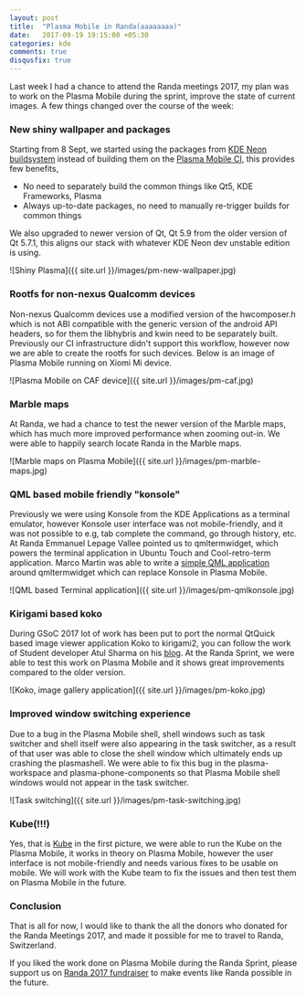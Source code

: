 ```yaml
---
layout: post
title:  "Plasma Mobile in Randa(aaaaaaaa)"
date:   2017-09-19 19:15:00 +05:30
categories: kde
comments: true
disqusfix: true
---
```


Last week I had a chance to attend the Randa meetings 2017, my plan was to work on the Plasma Mobile during the sprint, improve the state of current images. A few things changed over the course of the week:

### New shiny wallpaper and packages

Starting from 8 Sept, we started using the packages from [KDE Neon buildsystem](http://build.neon.kde.org) instead of building them on the [Plasma Mobile CI](http://mobile.neon.pangea.pub:8080), this provides few benefits,

- No need to separately build the common things like Qt5, KDE Frameworks, Plasma
- Always up-to-date packages, no need to manually re-trigger builds for common things

We also upgraded to newer version of Qt, Qt 5.9 from the older version of Qt 5.7.1, this aligns our stack with whatever KDE Neon dev unstable edition is using.

![Shiny Plasma]({{ site.url }}/images/pm-new-wallpaper.jpg)

### Rootfs for non-nexus Qualcomm devices

Non-nexus Qualcomm devices use a modified version of the hwcomposer.h which is not ABI compatible with the generic version of the android API headers, so for them the libhybris and kwin need to be separately built. Previously our CI infrastructure didn't support this workflow, however now we are able to create the rootfs for such devices. Below is an image of Plasma Mobile running on Xiomi Mi device.

![Plasma Mobile on CAF device]({{ site.url }}/images/pm-caf.jpg)

### Marble maps

At Randa, we had a chance to test the newer version of the Marble maps, which has much more improved performance when zooming out-in. We were able to happily search locate Randa in the Marble maps.

![Marble maps on Plasma Mobile]({{ site.url }}/images/pm-marble-maps.jpg)

### QML based mobile friendly "konsole"

Previously we were using Konsole from the KDE Applications as a terminal emulator, however Konsole user interface was not mobile-friendly, and it was not possible to e.g, tab complete the command, go through history, etc. At Randa Emmanuel Lepage Vallee pointed us to qmltermwidget, which powers the terminal application in Ubuntu Touch and Cool-retro-term application. Marco Martin was able to write a [simple QML application](https://github.com/notmart/qmltermwidget) around qmltermwidget which can replace Konsole in Plasma Mobile.

![QML based Terminal application]({{ site.url }}/images/pm-qmlkonsole.jpg)

### Kirigami based koko

During GSoC 2017 lot of work has been put to port the normal QtQuick based image viewer application Koko to kirigami2, you can follow the work of Student developer Atul Sharma on his [blog](http://atulsharma.me/). At the Randa Sprint, we were able to test this work on Plasma Mobile and it shows great improvements compared to the older version.

![Koko, image gallery application]({{ site.url }}/images/pm-koko.jpg)

### Improved window switching experience

Due to a bug in the Plasma Mobile shell, shell windows such as task switcher and shell itself were also appearing in the task switcher, as a result of that user was able to close the shell window which ultimately ends up crashing the plasmashell. We were able to fix this bug in the plasma-workspace and plasma-phone-components so that Plasma Mobile shell windows would not appear in the task switcher.

![Task switching]({{ site.url }}/images/pm-task-switching.jpg)

### Kube(!!!)

Yes, that is [Kube](https://kube.kde.org) in the first picture, we were able to run the Kube on the Plasma Mobile, it works in theory on Plasma Mobile, however the user interface is not mobile-friendly and needs various fixes to be usable on mobile. We will work with the Kube team to fix the issues and then test them on Plasma Mobile in the future.

### Conclusion

That is all for now, I would like to thank the all the donors who donated for the Randa Meetings 2017, and made it possible for me to travel to Randa, Switzerland.

If you liked the work done on Plasma Mobile during the Randa Sprint, please support us on [Randa 2017 fundraiser](https://www.kde.org/fundraisers/randameetings2017/) to make events like Randa possible in the future.
